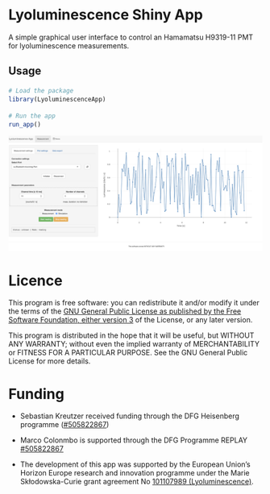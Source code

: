 # Lyoluminescence Shiny App

A simple graphical user interface to control an Hamamatsu H9319-11 PMT 
for lyoluminescence measurements. 


## Usage

``` r
# Load the package
library(LyoluminescenceApp)

# Run the app
run_app()
```

![](man/figures/README_Screenshot1.png)


# Licence

This program is free software: you can redistribute it and/or modify it under the terms of the [GNU General Public License as published by the Free Software Foundation, either version 3](https://github.com/RLumSK/LyoluminescenceApp/blob/main/LICENSE) of the License, or any later version.

This program is distributed in the hope that it will be useful, but WITHOUT ANY WARRANTY; without even the implied warranty of MERCHANTABILITY or FITNESS FOR A PARTICULAR PURPOSE. See the GNU General Public License for more details.

# Funding

* Sebastian Kreutzer received funding through the DFG Heisenberg programme ([#505822867](https://gepris.dfg.de/gepris/projekt/505822867))

* Marco Colonmbo is supported through the DFG Programme REPLAY [#505822867](https://gepris.dfg.de/gepris/projekt/528704761)

* The development of this app was supported by the European Union’s Horizon Europe research and innovation programme under the Marie Skłodowska-Curie grant agreement No [101107989 (Lyoluminescence)](https://cordis.europa.eu/project/id/101107989).
